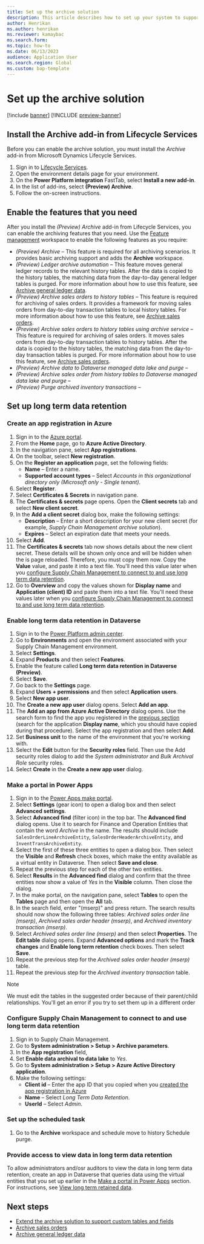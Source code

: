 ```yaml
---
title: Set up the archive solution
description: This article describes how to set up your system to support archiving of different types of records.
author: Henrikan
ms.author: henrikan
ms.reviewer: kamaybac
ms.search.form: 
ms.topic: how-to
ms.date: 06/13/2023
audience: Application User
ms.search.region: Global
ms.custom: bap-template
---
```


# Set up the archive solution

[!include [banner](../includes/banner.md)]
[!INCLUDE [preview-banner](../includes/preview-banner.md)]

<!--KFM: Preview until further notice -->

## <a name="install-addin"></a>Install the Archive add-in from Lifecycle Services

Before you can enable the archive solution, you must install the *Archive* add-in from Microsoft Dynamics Lifecycle Services.

1. Sign in to [Lifecycle Services](https://lcs.dynamics.com/).
1. Open the environment details page for your environment.
1. On the **Power Platform integration** FastTab, select **Install a new add-in**.
1. In the list of add-ins, select **(Preview) Archive**.
1. Follow the on-screen instructions.

## <a name="enable-features"></a>Enable the features that you need

After you install the *(Preview) Archive* add-in from Lifecycle Services, you can enable the archiving features that you need. Use the [Feature management](../../fin-ops/get-started/feature-management/feature-management-overview.md) workspace to enable the following features as you require:

- *(Preview) Archive* – This feature is required for all archiving scenarios. It provides basic archiving support and adds the **Archive** workspace.
- *(Preview) Ledger archive automation* – This feature moves general ledger records to the relevant history tables. After the data is copied to the history tables, the matching data from the day-to-day general ledger tables is purged. For more information about how to use this feature, see [Archive general ledger data](archive-general-ledger.md).
- *(Preview) Archive sales orders to history tables* – This feature is required for archiving of sales orders. It provides a framework for moving sales orders from day-to-day transaction tables to local history tables. For more information about how to use this feature, see [Archive sales orders](archive-sales-orders.md).
- *(Preview) Archive sales orders to history tables using archive service* – This feature is required for archiving of sales orders. It moves sales orders from day-to-day transaction tables to history tables. After the data is copied to the history tables, the matching data from the day-to-day transaction tables is purged. For more information about how to use this feature, see [Archive sales orders](archive-sales-orders.md).
- *(Preview) Archive data to Dataverse managed data lake and purge* – <!-- KFM: Description needed , platform piece that enables the movement-->
- *(Preview) Archive sales order from history tables to Dataverse managed data lake and purge* – <!-- KFM: Description needed -->
- *(Preview) Purge archived inventory transactions* – <!-- KFM: Description needed -->

## Set up long term data retention

<!-- KFM: Briefly describe what this is. -->

### <a name="app-registration"></a>Create an app registration in Azure

<!-- KFM: Briefly describe what we are about to do and why. Confirm each of the following steps (copied from another topic) -->

1. Sign in to the [Azure portal](https://portal.azure.com).
1. From the **Home** page, go to **Azure Active Directory**.
1. In the navigation pane, select **App registrations**.
1. On the toolbar, select **New registration**.
1. On the **Register an application** page, set the following fields:
    - **Name** – Enter a name.
    - **Supported account types** – Select *Accounts in this organizational directory only (Microsoft only - Single tenant)*.
1. Select **Register**.
1. Select **Certificates & Secrets** in navigation pane.
1. The **Certificates & secrets** page opens. Open the **Client secrets** tab and select **New client secret**.
1. In the **Add a client secret** dialog box, make the following settings:
    - **Description** – Enter a short description for your new client secret (for example, *Supply Chain Management archive solution*).
    - **Expires** – Select an expiration date that meets your needs.
1. Select **Add**.
1. The **Certificates & secrets** tab now shows details about the new client secret. These details will be shown only once and will be hidden when the is page reloaded. Therefore, you must copy them now. Copy the **Value** value, and paste it into a text file. You'll need this value later when you [configure Supply Chain Management to connect to and use long term data retention](#scm-connect).
1. Go to **Overview** and copy the values shown for **Display name** and **Application (client) ID** and paste them into a text file. You'll need these values later when you [configure Supply Chain Management to connect to and use long term data retention](#scm-connect).

### Enable long term data retention in Dataverse

<!-- KFM: Briefly describe what we are about to do and why. Confirm each of the following steps (copied from draft) -->

1. Sign in to the [Power Platform admin center](https://admin.powerplatform.microsoft.com/home).
1. Go to **Environments** and open the environment associated with your Supply Chain Management environment.
1. Select **Settings**.
1. Expand **Products** and then select **Features**.
1. Enable the feature called **Long term data retention in Dataverse (Preview)**.
1. Select **Save**.
1. Go back to the **Settings** page.
1. Expand **Users + permissions** and then select **Application users**.
1. Select **New app user**.
1. The **Create a new app user** dialog opens. Select **Add an app**.
1. The **Add an app from Azure Active Directory** dialog opens. Use the search form to find the app you registered in the [previous section](#app-registration) (search for the application **Display name**, which you should have copied during that procedure). Select the app registration and then select **Add**.
1. Set **Business unit** to the name of the environment that you're working with.
1. Select the **Edit** button for the **Security roles** field. Then use the Add security roles dialog to add the *System administrator* and *Bulk Archival Role* security roles.
1. Select **Create** in the **Create a new app user** dialog.

### <a name="portal"></a>Make a portal in Power Apps

<!-- KFM: Briefly describe what we are about to do and why. Confirm each of the following steps (copied from draft) -->

1. Sign in to the [Power Apps make portal](https://make.powerapps.com/).
1. Select **Settings** (gear icon) to open a dialog box and then select **Advanced settings**.
1. Select **Advanced find** (filter icon) in the top bar. The **Advanced find** dialog opens. Use it to search for Finance and Operation Entities that contain the word *Archive* in the name. The results should include `SalesOrderLineArchiveEntity`, `SalesOrderHeaderArchiveEntity`, and `InventTransArchiveEntity`.
1. Select the first of these three entities to open a dialog box. Then select the **Visible** and **Refresh** check boxes, which make the entity available as a virtual entity in Dataverse. Then select **Save and close**.
1. Repeat the previous step for each of the other two entities.
1. Select **Results** in the **Advanced find** dialog and confirm that the three entities now show a value of *Yes* in the **Visible** column. Then close the dialog.
1. In the make portal, on the navigation pane, select **Tables** to open the **Tables** page and then open the **All** tab.
1. In the search field, enter "(mserp)" and press return. The search results should now show the following three tables: *Archived sales order line (mserp)*, *Archived sales order header (mserp)*, and *Archived inventory transaction (mserp)*.
1. Select *Archived sales order line (mserp)* and then select **Properties**. The **Edit table** dialog opens. Expand **Advanced options** and mark the **Track changes** and **Enable long term retention** check boxes. Then select **Save**.
1. Repeat the previous step for the *Archived sales order header (mserp)* table.
1. Repeat the previous step for the *Archived inventory transaction* table.

> [!NOTE]
> We must edit the tables in the suggested order because of their parent/child relationships. You'll get an error if you try to set them up in a different order

### <a name="scm-connect"></a> Configure Supply Chain Management to connect to and use long term data retention

<!-- KFM: Briefly describe what we are about to do and why. Confirm each of the following steps (copied from draft) -->

1. Sign in to Supply Chain Management.
1. Go to **System administration \> Setup \> Archive parameters**. <!-- KFM: Confirm path -->
1. In the **App registration** field,  <!-- KFM: Use literal field names and specify which values to paste from earlier procedure. -->
1. Set **Enable data archival to data lake** to *Yes*.
1. Go to **System administration \> Setup \> Azure Active Directory application**. <!-- KFM: Confirm path -->
1. Make the following settings:
    - **Client id** – Enter the app ID that you copied when you [created the app registration in Azure](#app-registration)
    - **Name** – Select *Long Term Data Retention*.
    - **UserId** – Select *Admin*.

### Set up the scheduled task

<!-- KFM: Briefly describe what we are about to do and why. Much more detail is needed here. -->

1. Go to the **Archive** workspace and schedule move to history Schedule purge.

### Provide access to view data in long term data retention

To allow administrators and/osr auditors to view the data in long term data retention, create an app in Dataverse that queries data using the virtual entities that you set up earlier in the [Make a portal in Power Apps](#portal) section. For instructions, see [View long term retained data](/power-apps/maker/data-platform/data-retention-view).

## Next steps

- [Extend the archive solution to support custom tables and fields](archive-customizations.md)
- [Archive sales orders](archive-sales-orders.md)
- [Archive general ledger data](archive-general-ledger.md)
